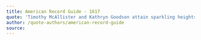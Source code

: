 ```yaml
---
title: American Record Guide - 1617
quote: 'Timothy McAllister and Kathryn Goodson attain sparkling heights on In Transit, a recording of saxophone and piano pieces. The range of style is broad. Etezady's Streetlegal, commissioned by the duo, is a pleasingly violent, bravura flourish of an opening. Albright's Sonata is gripping, deftly binding sections of scintillating textures with more melodically based passages. The roles of alto saxophone and piano are fluid and intimately interactive, forming a strong partnership. The second movement, a lament for a deceased friend, is profoundly sad and beautifully played. III and IV allow further exciting opportunity for the players to flutter, flit, and dance madly. The first two works alone reveal the scope of the performers' skill and the scope of the repertoire. The Babbitt adeptly covers wide rhythmic and pitch territory in under two minutes. Wanamaker's brief, energetic sonata (commissioned by McAllister) explores different types of motion and energy (moto perpetuo, stasis, and 'rondo psycho'), themes that run through the entire program. Zupko's title work, commissioned by McAllister, is a series of impressionist movements, each presenting a different mood, but all containing shared melodic material.'
author: /quote-authors/american-record-guide
source: 
---
```

